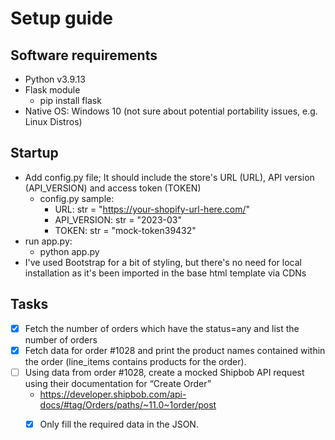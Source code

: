 # Setup guide
## Software requirements
- Python v3.9.13
- Flask module
  - pip install flask
- Native OS: Windows 10 (not sure about potential portability issues, e.g. Linux Distros)

 ## Startup
- Add config.py file; It should include the store's URL (URL), API version (API_VERSION) and access token (TOKEN)
  - config.py sample:
      - URL: str = "https://your-shopify-url-here.com/"
      - API_VERSION: str = "2023-03"
      - TOKEN: str = "mock-token39432"
- run app.py:
   -  python app.py
- I've used Bootstrap for a bit of styling, but there's no need for local installation as it's been imported in the base html template via CDNs

## Tasks
- [x] Fetch the number of orders which have the status=any and list the number of orders
- [x] Fetch data for order #1028 and print the product names contained within the order (line_items contains products for the order).
- [ ] Using data from order #1028, create a mocked Shipbob API request using their documentation for “Create Order”
  - https://developer.shipbob.com/api-docs/#tag/Orders/paths/~11.0~1order/post
  - [X] Only fill the required data in the JSON.
 
